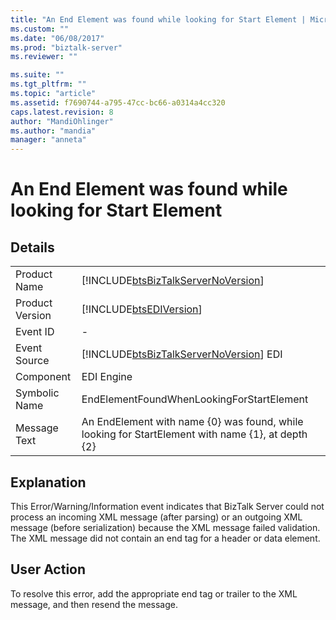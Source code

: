 ```yaml
---
title: "An End Element was found while looking for Start Element | Microsoft Docs"
ms.custom: ""
ms.date: "06/08/2017"
ms.prod: "biztalk-server"
ms.reviewer: ""

ms.suite: ""
ms.tgt_pltfrm: ""
ms.topic: "article"
ms.assetid: f7690744-a795-47cc-bc66-a0314a4cc320
caps.latest.revision: 8
author: "MandiOhlinger"
ms.author: "mandia"
manager: "anneta"
---
```

# An End Element was found while looking for Start Element
## Details  
  
|                 |                                                                                                   |
|-----------------|---------------------------------------------------------------------------------------------------|
|  Product Name   |        [!INCLUDE[btsBizTalkServerNoVersion](../includes/btsbiztalkservernoversion-md.md)]         |
| Product Version |                    [!INCLUDE[btsEDIVersion](../includes/btsediversion-md.md)]                     |
|    Event ID     |                                                 -                                                 |
|  Event Source   |      [!INCLUDE[btsBizTalkServerNoVersion](../includes/btsbiztalkservernoversion-md.md)] EDI       |
|    Component    |                                            EDI Engine                                             |
|  Symbolic Name  |                             EndElementFoundWhenLookingForStartElement                             |
|  Message Text   | An EndElement with name {0} was found, while looking for StartElement with name {1}, at depth {2} |
  
## Explanation  
 This Error/Warning/Information event indicates that BizTalk Server could not process an incoming XML message (after parsing) or an outgoing XML message (before serialization) because the XML message failed validation. The XML message did not contain an end tag for a header or data element.  
  
## User Action  
 To resolve this error, add the appropriate end tag or trailer to the XML message, and then resend the message.